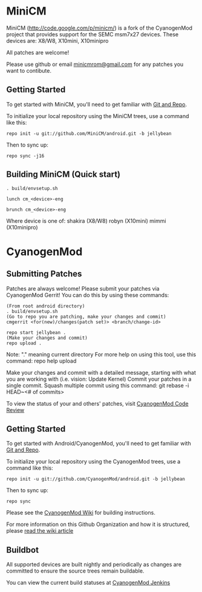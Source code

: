 
MiniCM
===========

MiniCM (http://code.google.com/p/minicm/) is a fork of the CyanogenMod project that provides support for the SEMC msm7x27 devices.
These devices are: X8/W8, X10mini, X10minipro

All patches are welcome!

Please use github or email minicmrom@gmail.com for any patches you want to contibute.

Getting Started
---------------

To get started with MiniCM, you'll need to get
familiar with [Git and Repo](http://source.android.com/download/using-repo).

To initialize your local repository using the MiniCM trees, use a command like this:

    repo init -u git://github.com/MiniCM/android.git -b jellybean

Then to sync up:

    repo sync -j16

Building MiniCM (Quick start)
------------------

    . build/envsetup.sh

    lunch cm_<device>-eng

    brunch cm_<device>-eng

Where device is one of:
shakira (X8/W8)
robyn (X10mini)
mimmi (X10minipro)

CyanogenMod
===========

Submitting Patches
------------------
Patches are always welcome!  Please submit your patches via CyanogenMod Gerrit!
You can do this by using these commands:

    (From root android directory)
    . build/envsetup.sh
    (Go to repo you are patching, make your changes and commit)
    cmgerrit <for(new)/changes(patch set)> <branch/change-id> 

    repo start jellybean .
    (Make your changes and commit)
    repo upload .
Note: "." meaning current directory
For more help on using this tool, use this command: repo help upload

Make your changes and commit with a detailed message, starting with what you are working with (i.e. vision: Update Kernel)
Commit your patches in a single commit. Squash multiple commit using this command: git rebase -i HEAD~<# of commits>

To view the status of your and others' patches, visit [CyanogenMod Code Review](http://review.cyanogenmod.org/)


Getting Started
---------------

To get started with Android/CyanogenMod, you'll need to get
familiar with [Git and Repo](http://source.android.com/download/using-repo).

To initialize your local repository using the CyanogenMod trees, use a command like this:

    repo init -u git://github.com/CyanogenMod/android.git -b jellybean

Then to sync up:

    repo sync

Please see the [CyanogenMod Wiki](http://wiki.cyanogenmod.org/) for building instructions.

For more information on this Github Organization and how it is structured, 
please [read the wiki article](http://wiki.cyanogenmod.org/index.php/Github_Organization)

Buildbot
--------

All supported devices are built nightly and periodically as changes are committed to ensure the source trees remain buildable.

You can view the current build statuses at [CyanogenMod Jenkins](http://jenkins.cyanogenmod.org/)
